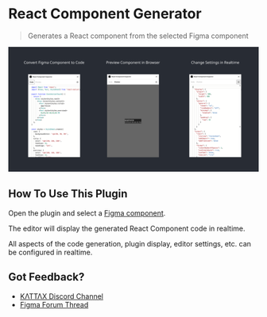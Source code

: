 # React Component Generator

> Generates a React component from the selected Figma component

[![Preview of plugin](./banner.png)](https://www.figma.com/community/plugin/821138713091291738/React-Component-Inspector)

## How To Use This Plugin

Open the plugin and select a [Figma component](https://help.figma.com/hc/en-us/articles/360038662654-Guide-to-Components-in-Figma).

The editor will display the generated React Component code in realtime.

All aspects of the code generation, plugin display, editor settings, etc. can be configured in realtime.

## Got Feedback?

- [ΚΛΤΤΛΧ Discord Channel](https://discord.com/invite/TzhDRyj)
- [Figma Forum Thread](https://forum.figma.com/t/react-component-generator/14236)
